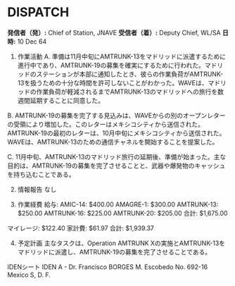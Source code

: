# DISPATCH

**発信者（発）:** Chief of Station, JNAVE
**受信者（着）:** Deputy Chief, WL/SA
**日時:** 10 Dec 64

1. 作業活動
A. 準備は11月中旬にAMTRUNK-13をマドリッドに派遣するために進行中であり、AMTRUNK-19の募集を確実にするために行われた。マドリッドのステーションが本部に通知したとき、彼らの作業負荷がAMTRUNK-13を扱うための十分な時間を許可しないことがわかった。WAVEは、マドリッドの作業負荷が軽減されるまでAMTRUNK-13のマドリッドへの旅行を数週間延期することに同意した。

B. AMTRUNK-19の募集を完了する見込みは、WAVEからの別のオープンレターの受領により増加した。このレターはメキシコシティから送信された。AMTRUNK-19の最初のレターは、10月中旬にメキシコシティから送信された。WAVEは、AMTRUNK-13のための通信チャネルを開始することを提案した。

C. 11月中旬、AMTRUNK-13のマドリッド旅行の延期後、準備が始まった。主な目的は、AMTRUNK-19の募集を完了させることと、武器や爆発物のキャッシュを持ち込むことである。

2. 情報報告
なし

3. 作業経費
給与:
AMIC-14: $400.00
AMAGRE-1: $300.00
AMTRUNK-13: $250.00
AMTRUNK-16: $225.00
AMTRUNK-20: $205.00
合計: $1,675.00

マイレージ: $122.40
家計費: $61.97
合計: $1,939.37

4. 予定計画
主なタスクは、Operation AMTRUNK Xの実施とAMTRUNK-13をマドリッドに派遣し、AMTRUNK-19の募集を完了させることである。

IDENシート
IDEN A - Dr. Francisco BORGES
M. Escobedo No. 692-16
Mexico S, D. F.